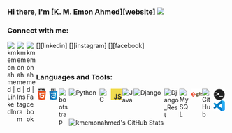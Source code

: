 ### Hi there, I'm [K. M. Emon Ahmed][website] <a href="https://kmemonahmed.github.io"><img src="https://media.giphy.com/media/hvRJCLFzcasrR4ia7z/giphy.gif" width="25px"></a>

### Connect with me:

[<img align="left" alt="kmemonahmed | LinkedIn" width="22px" src="https://180dc.org/wp-content/uploads/2019/08/linkedin.png" />][linkedin]
[<img align="left" alt="kmemonahmed | Instagram" width="22px" src="https://upload.wikimedia.org/wikipedia/commons/thumb/e/e7/Instagram_logo_2016.svg/768px-Instagram_logo_2016.svg.png" />][instagram]
[<img align="left" alt="kmemonahmed | Facebook" width="22px" src="https://upload.wikimedia.org/wikipedia/commons/5/51/Facebook_f_logo_%282019%29.svg" />][facebook]

<br />

### Languages and Tools:

<img align="left" alt="HTML5" width="26px" src="https://raw.githubusercontent.com/github/explore/80688e429a7d4ef2fca1e82350fe8e3517d3494d/topics/html/html.png" />
<img align="left" alt="CSS3" width="26px" src="https://raw.githubusercontent.com/github/explore/80688e429a7d4ef2fca1e82350fe8e3517d3494d/topics/css/css.png" />
<img align="left" alt="bootstrap" width="23px" src="https://seeklogo.com/images/B/bootstrap-5-logo-85A1F11F4F-seeklogo.com.png" />
<img align="left" alt="Python" width="70x" src="https://www.python.org/static/community_logos/python-logo-inkscape.svg" />
<img align="left" alt="C" width="26px" src="https://seeklogo.com/images/C/c-logo-672525892C-seeklogo.com.png" />
<img align="left" alt="JavaScript" width="26px" src="https://raw.githubusercontent.com/github/explore/80688e429a7d4ef2fca1e82350fe8e3517d3494d/topics/javascript/javascript.png" />
<img align="left" alt="Java" width="26px" src="https://seeklogo.com/images/J/java-logo-7F8B35BAB3-seeklogo.com.png" />
<img align="left" alt="Django" width="70px" src="https://static.djangoproject.com/img/logos/django-logo-positive.svg" />
<img align="left" alt="Django_Rest" width="35px" src="https://static.cex.io/img/pages/rest.svg" />
<!-- <img align="left" alt="SQL" width="26px" src="https://www.flaticon.com/svg/static/icons/svg/3161/3161158.svg" /> -->
<img align="left" alt="MySQL" width="26px" src="https://cdn-icons-png.flaticon.com/512/919/919836.png" />
<img align="left" alt="Git" width="26px" src="https://raw.githubusercontent.com/github/explore/80688e429a7d4ef2fca1e82350fe8e3517d3494d/topics/git/git.png" />
<img align="left" alt="GitHub" width="26px" src="https://cdn2.iconfinder.com/data/icons/social-icons-grey/512/GITHUB-512.png" />
<img align="left" alt="Terminal" width="26px" src="https://raw.githubusercontent.com/github/explore/80688e429a7d4ef2fca1e82350fe8e3517d3494d/topics/terminal/terminal.png" />
<img align="left" alt="Visual Studio Code" width="26px" src="https://raw.githubusercontent.com/github/explore/80688e429a7d4ef2fca1e82350fe8e3517d3494d/topics/visual-studio-code/visual-studio-code.png" />

<br />
<br />
<div class="row">

<img align="center" alt="kmemonahmed's GitHub Stats" src="https://github-readme-stats.vercel.app/api?username=kmemonahmed&theme=vue-dark&show_icons=true&count_private=true&hide=contribs,prs&include_all_commits=true" />

<!-- [![kmemonahmed's wakatime stats](https://github-readme-stats.vercel.app/api/wakatime?username=kmemonahmed&theme=vue-dark)](https://wakatime.com/@kmemonahmed) -->

<!-- [![Top Langs](https://github-readme-stats.vercel.app/api/top-langs/?username=kmemonahmed&theme=vue-dark)](https://kmemonahmed.github.io/) -->

</div>

<div class="row">



</div>
